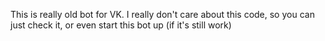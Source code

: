 This is really old bot for VK.
I really don't care about this code, so you can just check it, or even start this bot up (if it's still work)
